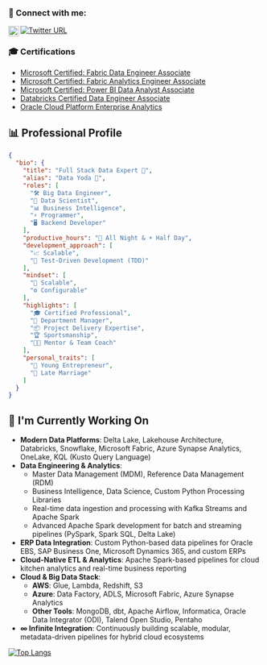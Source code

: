 ### 🤝 Connect with me:
<a href="https://www.linkedin.com/in/muhammad-owais-ajaz-63015094/"><img align="left" src="https://raw.githubusercontent.com/yushi1007/yushi1007/main/images/linkedin.svg" alt="Yu Shi | LinkedIn" width="21px"/></a>
[![Twitter URL](https://img.shields.io/twitter/url/https/twitter.com/bukotsunikki.svg?style=social&label=Follow%20%40owaisajaz)](https://twitter.com/OwaisButt90)

### 🎓 Certifications

- [Microsoft Certified: Fabric Data Engineer Associate](https://learn.microsoft.com/api/credentials/share/en-us/MuhammadOwaisAjaz-6332/45513AFEABCE567F?sharingId=F64A95A8A76F686B)
- [Microsoft Certified: Fabric Analytics Engineer Associate](https://learn.microsoft.com/api/credentials/share/en-us/MuhammadOwaisAjaz-6332/6BD5E2A284225DD6?sharingId=F64A95A8A76F686B)
- [Microsoft Certified: Power BI Data Analyst Associate](https://learn.microsoft.com/api/credentials/share/en-us/MuhammadOwaisAjaz-6332/5D0517F5976272E2?sharingId=F64A95A8A76F686B)
- [Databricks Certified Data Engineer Associate](https://credentials.databricks.com/9b9919f8-d539-45a3-889a-2b7417539852#acc.ON6Ir1i7)
- [Oracle Cloud Platform Enterprise Analytics](https://catalog-education.oracle.com/ords/certview/sharebadge?id=1C55510BD924DB20428CDABF8345779272617D8E5197970E0B4A94103482FA3A)


## 📊 Professional Profile

```json
{
  "bio": {
    "title": "Full Stack Data Expert 🔭",
    "alias": "Data Yoda 🤔",
    "roles": [
      "🛠️ Big Data Engineer",
      "🧪 Data Scientist",
      "📊 Business Intelligence",
      "⚡ Programmer",
      "🖥️ Backend Developer"
    ],
    "productive_hours": "🌙 All Night & ☀️ Half Day",
    "development_approach": [
      "📈 Scalable",
      "🧪 Test-Driven Development (TDD)"
    ],
    "mindset": [
      "🚀 Scalable",
      "⚙️ Configurable"
    ],
    "highlights": [
      "🎓 Certified Professional",
      "🏢 Department Manager",
      "📦 Project Delivery Expertise",
      "🏆 Sportsmanship",
      "🧑‍🏫 Mentor & Team Coach"
    ],
    "personal_traits": [
      "🚀 Young Entrepreneur",
      "💍 Late Marriage"
    ]
  }
}
```


## 🔭 I'm Currently Working On

- **Modern Data Platforms**: Delta Lake, Lakehouse Architecture, Databricks, Snowflake, Microsoft Fabric, Azure Synapse Analytics, OneLake, KQL (Kusto Query Language)  
- **Data Engineering & Analytics**:  
  - Master Data Management (MDM), Reference Data Management (RDM)  
  - Business Intelligence, Data Science, Custom Python Processing Libraries  
  - Real-time data ingestion and processing with Kafka Streams and Apache Spark  
  - Advanced Apache Spark development for batch and streaming pipelines (PySpark, Spark SQL, Delta Lake)  
- **ERP Data Integration**: Custom Python-based data pipelines for Oracle EBS, SAP Business One, Microsoft Dynamics 365, and custom ERPs  
- **Cloud-Native ETL & Analytics**: Apache Spark-based pipelines for cloud kitchen analytics and real-time business reporting  
- **Cloud & Big Data Stack**:  
  - **AWS**: Glue, Lambda, Redshift, S3  
  - **Azure**: Data Factory, ADLS, Microsoft Fabric, Azure Synapse Analytics  
  - **Other Tools**: MongoDB, dbt, Apache Airflow, Informatica, Oracle Data Integrator (ODI), Talend Open Studio, Pentaho  
- **∞ Infinite Integration**: Continuously building scalable, modular, metadata-driven pipelines for hybrid cloud ecosystems



[![Top Langs](https://github-readme-stats.vercel.app/api/top-langs/?username=awaisajaz1&layout=compact)](https://github.com/awaisajaz1)
